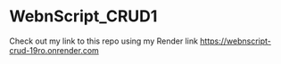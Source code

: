 # WebnScript_CRUD1
Check out my link to this repo using my Render link
https://webnscript-crud-19ro.onrender.com
